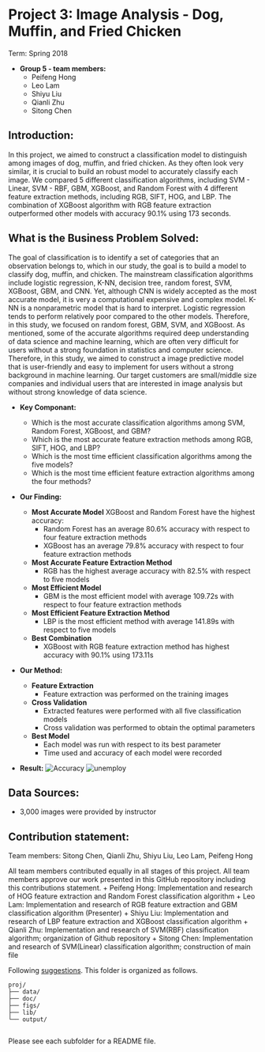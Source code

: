 # Project 3: Image Analysis - Dog, Muffin, and Fried Chicken
Term: Spring 2018

+ **Group 5 - team members:**
	+ Peifeng Hong
	+ Leo Lam 
	+ Shiyu Liu
	+ Qianli Zhu
	+ Sitong Chen

	
## Introduction:

In this project, we aimed to construct a classification model to distinguish among images of dog, muffin, and fried chicken. As they often look very similar, it is crucial to build an robust model to accurately classify each image. We compared 5 different classification algorithms, including SVM - Linear, SVM - RBF, GBM, XGBoost, and Random Forest with 4 different feature extraction methods, including RGB, SIFT, HOG, and LBP. The combination of XGBoost algorithm with RGB feature extraction outperformed other models with accuracy 90.1% using 173 seconds.


## What is the Business Problem Solved:

The goal of classification is to identify a set of categories that an observation belongs to, which in our study, the goal is to build a model to classify dog, muffin, and chicken. The mainstream classification algorithms include logistic regression, K-NN, decision tree, random forest, SVM, XGBoost, GBM, and CNN. Yet, although CNN is widely accepted as the most accurate model, it is very a computational expensive and complex model. K-NN is a nonparametric model that is hard to interpret. Logistic regression tends to perform relatively poor compared to the other models. Therefore, in this study, we focused on random forest, GBM, SVM, and XGBoost. As mentioned, some of the accurate algorithms required deep understanding of data science and machine learning, which are often very difficult for users without a strong foundation in statistics and computer science. Therefore, in this study, we aimed to construct a image predictive model that is user-friendly and easy to implement for users without a strong background in machine learning. Our target customers are small/middle size companies and individual users that are interested in image analysis but without strong knowledge of data science.


+ **Key Componant:**
	+ Which is the most accurate classification algorithms among SVM, Random Forest, XGBoost, and GBM?
	+ Which is the most accurate feature extraction methods among RGB, SIFT, HOG, and LBP?
	+ Which is the most time efficient classification algorithms among the five models?
	+ Which is the most time efficient feature extraction algorithms among the four methods?
	
+ **Our Finding:**
	+ **Most Accurate Model**
	XGBoost and Random Forest have the highest accuracy:
	 	+ Random Forest has an average 80.6% accuracy with respect to four feature extraction methods
		+ XGBoost has an average 79.8% accuracy with respect to four feature extraction methods
	+ **Most Accurate Feature Extraction Method** 	
	 	+ RGB has the highest average accuracy with 82.5% with respect to five models
	+ **Most Efficient Model** 
	 	+ GBM is the most efficient model with average 109.72s with respect to four feature extraction methods
	+ **Most Efficient Feature Extraction Method**
	 	+ LBP is the most efficient method with average 141.89s with respect to five models
	+ **Best Combination**
		+ XGBoost with RGB feature extraction method has highest accuracy with 90.1% using 173.11s

	
+ **Our Method:**
	+ **Feature Extraction**
		+ Feature extraction was performed on the training images
	+ **Cross Validation**
	    + Extracted features were performed with all five classification models
	    + Cross validation was performed to obtain the optimal parameters
	+ **Best Model** 
	 	+ Each model was run with respect to its best parameter
	 	+ Time used and accuracy of each model were recorded

+ **Result:**
![Accuracy](output/Accuracy.png)
![unemploy](output/Time.png)

	


## Data Sources:

+ 3,000 images were provided by instructor


## Contribution statement: 

Team members: Sitong Chen, Qianli Zhu, Shiyu Liu, Leo Lam, Peifeng Hong


All team members contributed equally in all stages of this project. All team members approve our work presented in this GitHub repository including this contributions statement. 
	+ Peifeng Hong: Implementation and research of HOG feature extraction and Random Forest classification algorithm
	+ Leo Lam: Implementation and research of RGB feature extraction and GBM classification algorithm (Presenter)
	+ Shiyu Liu: Implementation and research of LBP feature extraction and XGBoost classification algorithm
	+ Qianli Zhu: Implementation and research of SVM(RBF) classification algorithm; organization of Github repository 
	+ Sitong Chen: Implementation and research of SVM(Linear) classification algorithm; construction of main file
	
Following [suggestions](https://github.com/TZstatsADS/Spring2018-Project3-Group5). This folder is organized as follows.

```
proj/
├── data/
├── doc/
├── figs/
├── lib/
└── output/


```

Please see each subfolder for a README file.

